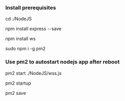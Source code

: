 ### Install prerequisites
cd ./NodeJS

npm install express --save

npm install ws

sudo npm i -g pm2 

### Use pm2 to autostart nodejs app after reboot

pm2 start ./NodeJS/wss.js

pm2 startup

pm2 save
